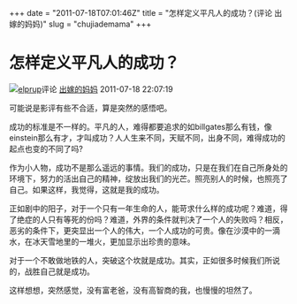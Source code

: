 +++
date = "2011-07-18T07:01:46Z"
title = "怎样定义平凡人的成功？(评论 出嫁的妈妈)"
slug = "chujiademama"
+++

# 怎样定义平凡人的成功？
[![](https://img3.doubanio.com/icon/u1224223-2.jpg)](https://www.douban.com/people/elprup/)[elprup](https://www.douban.com/people/elprup/)评论 [出嫁的妈妈](https://movie.douban.com/subject/4315441/) 2011-07-18 22:07:19

可能说是影评有些不合适，算是突然的感悟吧。  
  
成功的标准是不一样的。平凡的人，难得都要追求的如billgates那么有钱，像einstein那么有才，才叫成功？人人生来不同，天赋不同，出身不同，难得成功的起点也变的不同了吗?  
  
作为小人物，成功不是那么遥远的事情。我们的成功，只是在我们在自己所身处的环境下，努力的活出自己的精神，绽放出我们的光芒。照亮别人的时候，也照亮了自己。如果这样，我觉得，这就是我的成功。  
  
正如剧中的阳子，对于一个只有一年生命的人，能苛求什么样的成功呢？难道，得了绝症的人只有等死的份吗？难道，外界的条件就判决了一个人的失败吗？相反，恶劣的条件下，更突显出一个人的伟大，一个人成功的可贵。像在沙漠中的一滴水，在冰天雪地里的一堆火，更加显示出珍贵的意味。  
  
对于一个不敢做地铁的人，突破这个坎就是成功。其实，正如很多时候我们所说的，战胜自己就是成功。  
  
这样想想，突然感觉，没有富老爸，没有高智商的我，也慢慢的坦然了。
